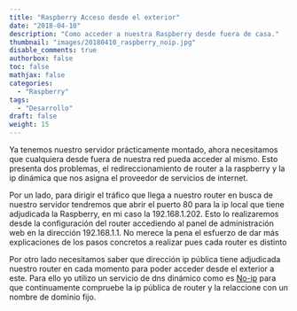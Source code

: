 ```yaml
---
title: "Raspberry Acceso desde el exterior"
date: "2018-04-10"
description: "Como acceder a nuestra Raspberry desde fuera de casa."
thumbnail: "images/20180410_raspberry_noip.jpg"
disable_comments: true
authorbox: false
toc: false
mathjax: false
categories:
  - "Raspberry"
tags:
  - "Desarrollo"
draft: false
weight: 15
---
```

Ya tenemos nuestro servidor prácticamente montado, ahora necesitamos que cualquiera desde fuera de nuestra red pueda acceder al mismo.  Esto presenta dos problemas, el redireccionamiento de router a la raspberry y la ip dinámica que nos asigna el proveedor de servicios de internet.

Por un lado, para dirigir el tráfico que llega a nuestro router en busca de nuestro servidor tendremos que abrir el puerto 80 para la ip local que tiene adjudicada la Raspberry, en mi caso la 192.168.1.202.  Esto lo realizaremos desde la configuración del router accediendo al panel de administración web en la dirección 192.168.1.1.  No merece la pena el esfuerzo de dar más explicaciones de los pasos concretos a realizar pues cada router es distinto

Por otro lado necesitamos saber que dirección ip pública tiene adjudicada nuestro router en cada momento para poder acceder desde el exterior a este.  Para ello yo utilizo un servicio de dns dinámico como es [No-ip](https://www.noip.com/) para que continuamente compruebe la ip pública de router y la relaccione con un nombre de dominio fijo.
